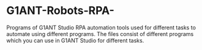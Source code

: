 # G1ANT-Robots-RPA-
Programs of G1ANT Studio
RPA automation tools used for different tasks to automate using different programs.
The files consist of different programs which you can use in G1ANT Studio for different tasks.
